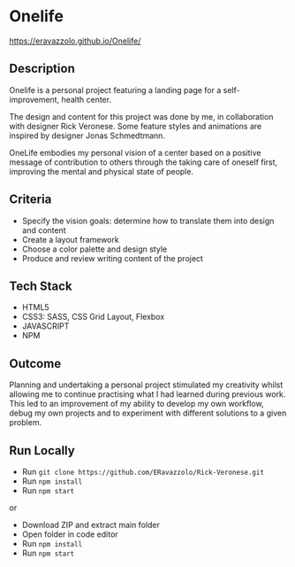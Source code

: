 # Onelife
https://eravazzolo.github.io/Onelife/

## Description
Onelife is a personal project featuring a landing page for a self-improvement, health center.

The design and content for this project was done by me, in collaboration with designer Rick Veronese. Some feature styles and animations are inspired by designer Jonas Schmedtmann.

OneLife embodies my personal vision of a center based on a positive message of contribution to others through the taking care of oneself first, improving the mental and physical state of people.

## Criteria
- Specify the vision goals: determine how to translate them into design and content
- Create a layout framework
- Choose a color palette and design style
- Produce and review writing content of the project

## Tech Stack 
- HTML5
- CSS3: SASS, CSS Grid Layout, Flexbox
- JAVASCRIPT
- NPM

## Outcome
Planning and undertaking a personal project stimulated my creativity whilst allowing me to continue practising what I had learned during previous work.
This led to an improvement of my ability to develop my own workflow, debug my own projects and to experiment with different solutions to a given problem.

## Run Locally
- Run `git clone https://github.com/ERavazzolo/Rick-Veronese.git`
- Run `npm install`
- Run `npm start`

or

- Download ZIP and extract main folder
- Open folder in code editor
- Run `npm install`
- Run `npm start`
